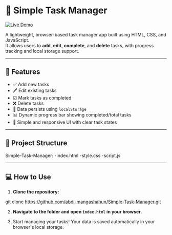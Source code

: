# 📝 Simple Task Manager
[![Live Demo](https://img.shields.io/badge/Live-Demo-green?style=for-the-badge&logo=netlify)](https://peppy-croissant-62d1f2.netlify.app/)


A lightweight, browser-based task manager app built using HTML, CSS, and JavaScript.  
It allows users to **add**, **edit**, **complete**, and **delete** tasks, with progress tracking and local storage support.

---

## 🚀 Features

- ✅ Add new tasks 
- 🖊 Edit existing tasks  
- ☑ Mark tasks as completed  
- ❌ Delete tasks  
- 💾 Data persists using `localStorage`  
- 📊 Dynamic progress bar showing completed/total tasks  
- 🎨 Simple and responsive UI with clear task states  

---

## 📁 Project Structure

Simple-Task-Manager:
    -index.html 
    -style.css 
    -script.js


---

## 💻 How to Use

1. **Clone the repository:**

git clone https://github.com/abdi-mangashahun/Simple-Task-Manager.git


2. **Navigate to the folder and open `index.html` in your browser.**

3. Start managing your tasks! Your data is saved automatically in your browser's local storage.


